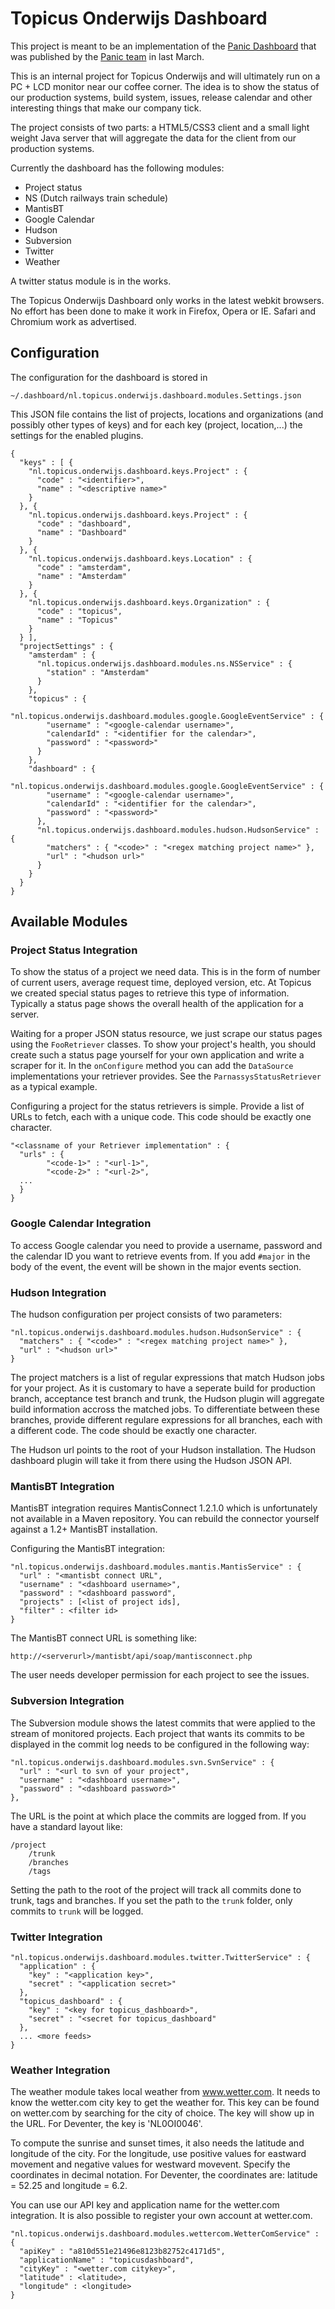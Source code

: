 Topicus Onderwijs Dashboard
===========================

This project is meant to be an implementation of the [Panic
Dashboard](http://www.panic.com/blog/2010/03/the-panic-status-board/) that was
published by the [Panic team](http://panic.com) in last March.

This is an internal project for Topicus Onderwijs and will ultimately run on a
PC + LCD monitor near our coffee corner. The idea is to show the status of our
production systems, build system, issues, release calendar and other
interesting things that make our company tick.

The project consists of two parts: a HTML5/CSS3 client and a small light
weight Java server that will aggregate the data for the client from our
production systems.

Currently the dashboard has the following modules:

 * Project status
 * NS (Dutch railways train schedule)
 * MantisBT
 * Google Calendar
 * Hudson
 * Subversion
 * Twitter
 * Weather

A twitter status module is in the works.

The Topicus Onderwijs Dashboard only works in the latest webkit browsers. No
effort has been done to make it work in Firefox, Opera or IE. Safari and
Chromium work as advertised.

## Configuration ##

The configuration for the dashboard is stored in 

	~/.dashboard/nl.topicus.onderwijs.dashboard.modules.Settings.json

This JSON file contains the list of projects, locations and organizations (and
possibly other types of keys) and for each key (project, location,...) the
settings for the enabled plugins.

	{
	  "keys" : [ {
	    "nl.topicus.onderwijs.dashboard.keys.Project" : {
	      "code" : "<identifier>",
	      "name" : "<descriptive name>"
	    }
	  }, {
	    "nl.topicus.onderwijs.dashboard.keys.Project" : {
	      "code" : "dashboard",
	      "name" : "Dashboard"
	    }
	  }, {
	    "nl.topicus.onderwijs.dashboard.keys.Location" : {
	      "code" : "amsterdam",
	      "name" : "Amsterdam"
	    }
	  }, {
	    "nl.topicus.onderwijs.dashboard.keys.Organization" : {
	      "code" : "topicus",
	      "name" : "Topicus"
	    }
	  } ],
	  "projectSettings" : {
	    "amsterdam" : {
	      "nl.topicus.onderwijs.dashboard.modules.ns.NSService" : {
	        "station" : "Amsterdam"
	      }
	    },
	    "topicus" : {
	      "nl.topicus.onderwijs.dashboard.modules.google.GoogleEventService" : {
	        "username" : "<google-calendar username>",
	        "calendarId" : "<identifier for the calendar>",
	        "password" : "<password>"
	      }
	    },
	    "dashboard" : {
	      "nl.topicus.onderwijs.dashboard.modules.google.GoogleEventService" : {
	        "username" : "<google-calendar username>",
	        "calendarId" : "<identifier for the calendar>",
	        "password" : "<password>"
	      },
	      "nl.topicus.onderwijs.dashboard.modules.hudson.HudsonService" : {
	        "matchers" : { "<code>" : "<regex matching project name>" },
	        "url" : "<hudson url>"
	      }
	    }
	  }
	}

## Available Modules ##

### Project Status Integration ###

To show the status of a project we need data. This is in the form of number of
current users, average request time, deployed version, etc. At Topicus we
created special status pages to retrieve this type of information. Typically a
status page shows the overall health of the application for a server.

Waiting for a proper JSON status resource, we just scrape our status pages
using the `FooRetriever` classes. To show your project's health, you should
create such a status page yourself for your own application and write a
scraper for it. In the `onConfigure` method you can add the `DataSource`
implementations your retriever provides. See the `ParnassysStatusRetriever` as
a typical example.

Configuring a project for the status retrievers is simple. Provide a list of
URLs to fetch, each with a unique code. This code should be exactly one
character.

	"<classname of your Retriever implementation" : {
	  "urls" : {
			"<code-1>" : "<url-1>",
			"<code-2>" : "<url-2>",
      ...
	  }
	}


### Google Calendar Integration ###

To access Google calendar you need to provide a username, password and the
calendar ID you want to retrieve events from. If you add `#major` in the body
of the event, the event will be shown in the major events section.

### Hudson Integration ###

The hudson configuration per project consists of two parameters:

	"nl.topicus.onderwijs.dashboard.modules.hudson.HudsonService" : {
	  "matchers" : { "<code>" : "<regex matching project name>" },
	  "url" : "<hudson url>"
	}

The project matchers is a list of regular expressions that match Hudson jobs for
your project. As it is customary to have a seperate build for production branch,
acceptance test branch and trunk, the Hudson plugin will aggregate build
information accross the matched jobs. To differentiate between these branches,
provide different regulare expressions for all branches, each with a different
code. The code should be exactly one character.

The Hudson url points to the root of your Hudson installation. The Hudson
dashboard plugin will take it from there using the Hudson JSON API.

### MantisBT Integration ###

MantisBT integration requires MantisConnect 1.2.1.0 which is unfortunately not
available in a Maven repository. You can rebuild the connector yourself
against a 1.2+ MantisBT installation.

Configuring the MantisBT integration:

	"nl.topicus.onderwijs.dashboard.modules.mantis.MantisService" : {
	  "url" : "<mantisbt connect URL",
	  "username" : "<dashboard username>",
	  "password" : "<dashboard password",
	  "projects" : [<list of project ids],
	  "filter" : <filter id>
	}

The MantisBT connect URL is something like:

    http://<serverurl>/mantisbt/api/soap/mantisconnect.php

The user needs developer permission for each project to see the issues.


### Subversion Integration ###

The Subversion module shows the latest commits that were applied to the stream
of monitored projects. Each project that wants its commits to be displayed in
the commit log needs to be configured in the following way:

	"nl.topicus.onderwijs.dashboard.modules.svn.SvnService" : {
	  "url" : "<url to svn of your project",
	  "username" : "<dashboard username>",
	  "password" : "<dashboard password>"
	},

The URL is the point at which place the commits are logged from. If you have a
standard layout like:

	/project
	    /trunk
	    /branches
	    /tags

Setting the path to the root of the project will track all commits done to
trunk, tags and branches. If you set the path to the `trunk` folder, only
commits to `trunk` will be logged.

### Twitter Integration ###

	"nl.topicus.onderwijs.dashboard.modules.twitter.TwitterService" : {
	  "application" : {
	    "key" : "<application key>",
	    "secret" : "<application secret>"
	  },
	  "topicus_dashboard" : {
	    "key" : "<key for topicus_dashboard>",
	    "secret" : "<secret for topicus_dashboard"
	  },
	  ... <more feeds>
	}

### Weather Integration ###

The weather module takes local weather from www.wetter.com. It needs to know
the wetter.com city key to get the weather for. This key can be found on
wetter.com by searching for the city of choice. The key will show up in the
URL. For Deventer, the key is 'NL0OI0046'.

To compute the sunrise and sunset times, it also needs the latitude and
longitude of the city. For the longitude, use positive values for eastward
movement and negative values for westward movevent. Specify the coordinates
in decimal notation. For Deventer, the coordinates are: latitude = 52.25 and
longitude = 6.2.

You can use our API key and application name for the wetter.com integration.
It is also possible to register your own account at wetter.com.

	"nl.topicus.onderwijs.dashboard.modules.wettercom.WetterComService" : {
	  "apiKey" : "a810d551e21496e8123b82752c4171d5",
	  "applicationName" : "topicusdashboard",
	  "cityKey" : "<wetter.com citykey>",
	  "latitude" : <latitude>,     
	  "longitude" : <longitude> 
	}
 
